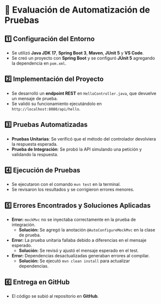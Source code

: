 # 📌 Evaluación de Automatización de Pruebas

## 1️⃣ Configuración del Entorno
- Se utilizó **Java JDK 17**, **Spring Boot 3**, **Maven**, **JUnit 5** y **VS Code**.
- Se creó un proyecto con **Spring Boot** y se configuró **JUnit 5** agregando la dependencia en `pom.xml`.

## 2️⃣ Implementación del Proyecto
- Se desarrolló un **endpoint REST** en `HelloController.java`, que devuelve un mensaje de prueba.
- Se validó su funcionamiento ejecutándolo en `http://localhost:8080/api/hello`.

## 3️⃣ Pruebas Automatizadas
- **Pruebas Unitarias**: Se verificó que el método del controlador devolviera la respuesta esperada.
- **Prueba de Integración**: Se probó la API simulando una petición y validando la respuesta.

## 4️⃣ Ejecución de Pruebas
- Se ejecutaron con el comando `mvn test` en la terminal.
- Se revisaron los resultados y se corrigieron errores menores.

## 5️⃣ Errores Encontrados y Soluciones Aplicadas
- **Error:** `mockMvc` no se inyectaba correctamente en la prueba de integración.
  - **Solución:** Se agregó la anotación `@AutoConfigureMockMvc` en la clase de prueba.
- **Error:** La prueba unitaria fallaba debido a diferencias en el mensaje esperado.
  - **Solución:** Se revisó y ajustó el mensaje esperado en el test.
- **Error:** Dependencias desactualizadas generaban errores al compilar.
  - **Solución:** Se ejecutó `mvn clean install` para actualizar dependencias.

## 6️⃣ Entrega en GitHub
- El código se subió al repositorio en **GitHub**.

